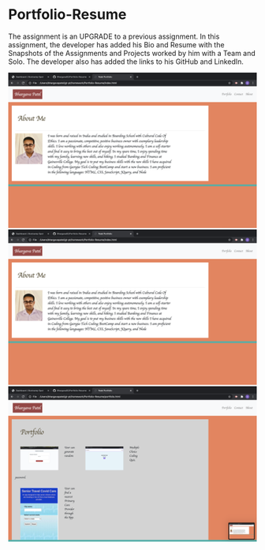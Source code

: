 # Portfolio-Resume

The assignment is an UPGRADE to a previous assignment. In this assignment, the developer has added his Bio and Resume with the Snapshots of the Assignments and Projects worked by him with a Team and Solo. The developer also has added the links to his GitHub and LinkedIn. 

![alt image](https://github.com/Bhargava82/Portfolio-Resume/blob/main/Screen%20Shot%202020-10-28%20at%206.16.04%20PM.png)
![alt image](https://github.com/Bhargava82/Portfolio-Resume/blob/main/Screen%20Shot%202020-10-28%20at%206.16.04%20PM.png)
![alt image](https://github.com/Bhargava82/Portfolio-Resume/blob/main/Screen%20Shot%202020-10-28%20at%206.16.17%20PM.png)
